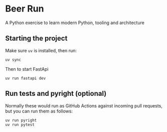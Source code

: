 # Beer Run
A Python exercise to learn modern Python, tooling and architecture

## Starting the project
Make sure `uv` is installed, then run:
```
uv sync
```
Then to start FastApi
```
uv run fastapi dev
```
## Run tests and pyright (optional)
Normally these would run as GitHub Actions against incoming pull requests, but you can run them as follows:
```
uv run pyright
uv run pytest
```

